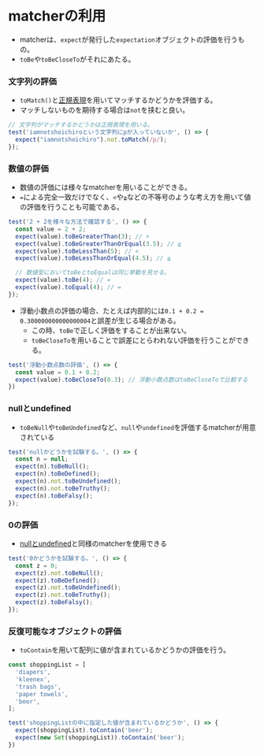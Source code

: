 # matcherの利用
- matcherは、`expect`が発行した`expectation`オブジェクトの評価を行うもの。
- `toBe`や`toBeCloseTo`がそれにあたる。

### 文字列の評価
- `toMatch()`と[正規表現]()を用いてマッチするかどうかを評価する。
- マッチしないものを期待する場合は`not`を挟むと良い。
```javascript
// 文字列がマッチするかどうかは正規表現を用いる。
test('iamnotshoichiroという文字列にpが入っていないか', () => {
  expect("iamnotshoichiro").not.toMatch(/p/);
});
```

### 数値の評価
- 数値の評価には様々なmatcherを用いることができる。
- `=`による完全一致だけでなく、`<`や`≧`などの不等号のような考え方を用いて値の評価を行うことも可能である。

```javascript
test('2 + 2を様々な方法で確認する', () => {
  const value = 2 + 2;
  expect(value).toBeGreaterThan(3); // >
  expect(value).toBeGreaterThanOrEqual(3.5); // ≧
  expect(value).toBeLessThan(5); // <
  expect(value).toBeLessThanOrEqual(4.5); // ≦

  // 数値型においてtoBeとtoEqualは同じ挙動を見せる。
  expect(value).toBe(4); // =
  expect(value).toEqual(4); // =
});
```

- 浮動小数点の評価の場合、たとえば内部的には`0.1 + 0.2 = 0.300000000000000004`と誤差が生じる場合がある。
  - この時、`toBe`で正しく評価をすることが出来ない。
  - `toBeCloseTo`を用いることで誤差にとらわれない評価を行うことができる。

```javascript
test('浮動小数点数の評価', () => {
  const value = 0.1 + 0.2;
  expect(value).toBeCloseTo(0.3); // 浮動小数点数はtoBeCloseToで比較する
})
```

### nullとundefined

- `toBeNull`や`toBeUndefined`など、`null`や`undefined`を評価するmatcherが用意されている

```javascript
test('nullかどうかを試験する。', () => {
  const n = null;
  expect(n).toBeNull();
  expect(n).toBeDefined();
  expect(n).not.toBeUndefined();
  expect(n).not.toBeTruthy();
  expect(n).toBeFalsy();
});
```

### 0の評価

- [nullとundefined](#nullとundefined)と同様のmatcherを使用できる

```javascript
test('0かどうかを試験する。', () => {
  const z = 0;
  expect(z).not.toBeNull();
  expect(z).toBeDefined();
  expect(z).not.toBeUndefined();
  expect(z).not.toBeTruthy();
  expect(z).toBeFalsy();
});
```

### 反復可能なオブジェクトの評価

- `toContain`を用いて配列に値が含まれているかどうかの評価を行う。

```javascript
const shoppingList = [
  'diapers',
  'kleenex',
  'trash bags',
  'paper towels',
  'beer',
];

test('shoppingListの中に指定した値が含まれているかどうか', () => {
  expect(shoppingList).toContain('beer');
  expect(new Set(shoppingList)).toContain('beer');
})
```